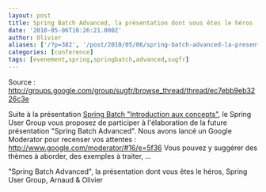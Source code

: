 ```yaml
---
layout: post
title: Spring Batch Advanced, la présentation dont vous êtes le héros
date: '2010-05-06T10:26:21.000Z'
author: Olivier
aliases: ['/?p=382', '/post/2010/05/06/spring-batch-advanced-la-presentation-dont-vous-etes-le-heros/']
categories: [conference]
tags: [evenement,spring,springbatch,advanced,sugfr]
---
```


Source : <a href="http://groups.google.com/group/sugfr/browse_thread/thread/ec7ebb9eb3226c3e" target="_blank">http://groups.google.com/group/sugfr/browse_thread/thread/ec7ebb9eb3226c3e</a>

Suite à la présentation <a href="/post/2010/04/28/hier-soiree-spring-batch/" target="_blank">Spring Batch "Introduction aux concepts"</a>, le Spring User Group vous proposez de participer à l'élaboration de la future présentation "Spring Batch Advanced". 
Nous avons lancé un Google Moderator pour recenser vos attentes : <a href="http://www.google.com/moderator/#16/e=5f36 " target="_blank">http://www.google.com/moderator/#16/e=5f36</a>
Vous pouvez y suggérer des thèmes à aborder, des exemples à traiter, ... 

"Spring Batch Advanced", la présentation dont vous êtes le héros, 
Spring User Group, 
Arnaud & Olivier 
